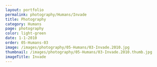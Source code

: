 ```yaml
---
layout: portfolio
permalink: photography/Humans/Invade
title: Photography
category: Humans
page: photography
color: light-green
date: 1-1-2010
order: 05-Humans-03
image: /images/photography/05-Humans/03-Invade.2010.jpg
thumbnail: /images/photography/05-Humans/03-Invade.2010.thumb.jpg
imageTitle: Invade
---
```

